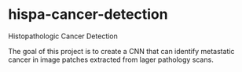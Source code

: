 # hispa-cancer-detection
Histopathologic Cancer Detection


The goal of this project is to create a CNN that can identify metastatic cancer in image patches extracted from lager pathology scans. 
